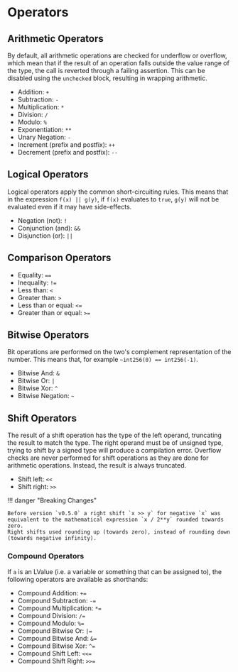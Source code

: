# Operators

## Arithmetic Operators

By default, all arithmetic operations are checked for underflow or overflow, which mean that if the result of an operation falls outside the value range of the type, the call is reverted through a failing assertion. This can be disabled using the `unchecked` block, resulting in wrapping arithmetic.

- Addition: `+`
- Subtraction: `-`
- Multiplication: `*`
- Division: `/`
- Modulo: `%`
- Exponentiation: `**`
- Unary Negation: `-`
- Increment (prefix and postfix): `++`
- Decrement (prefix and postfix): `--`

## Logical Operators

Logical operators apply the common short-circuiting rules. This means that in the expression `f(x) || g(y)`, if `f(x)` evaluates to `true`, `g(y)` will not be evaluated even if it may have side-effects.

- Negation (not): `!`
- Conjunction (and): `&&`
- Disjunction (or): `||`

## Comparison Operators

- Equality: `==`
- Inequality: `!=`
- Less than: `<`
- Greater than: `>`
- Less than or equal: `<=`
- Greater than or equal: `>=`

## Bitwise Operators

Bit operations are performed on the two's complement representation of the number. This means that, for example `~int256(0) == int256(-1)`.

- Bitwise And: `&`
- Bitwise Or: `|`
- Bitwise Xor: `^`
- Bitwise Negation: `~`

## Shift Operators

The result of a shift operation has the type of the left operand, truncating the result to match the type.
The right operand must be of unsigned type, trying to shift by a signed type will produce a compilation error.
Overflow checks are never performed for shift operations as they are done for arithmetic operations. Instead, the result is always truncated.

- Shift left: `<<`
- Shift right: `>>`

!!! danger "Breaking Changes"

    Before version `v0.5.0` a right shift `x >> y` for negative `x` was equivalent to the mathematical expression `x / 2**y` rounded towards zero.
    Right shifts used rounding up (towards zero), instead of rounding down (towards negative infinity).

### Compound Operators

If `a` is an LValue (i.e. a variable or something that can be assigned to), the following operators are available as shorthands:

- Compound Addition: `+=`
- Compound Subtraction: `-=`
- Compound Multiplication: `*=`
- Compound Division: `/=`
- Compound Modulo: `%=`
- Compound Bitwise Or: `|=`
- Compound Bitwise And: `&=`
- Compound Bitwise Xor: `^=`
- Compound Shift Left: `<<=`
- Compound Shift Right: `>>=`
